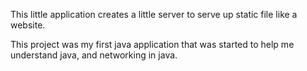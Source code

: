 This little application creates a little server to serve up static file like a website.

This project was my first java application that was started to help me understand java, and networking in java.
